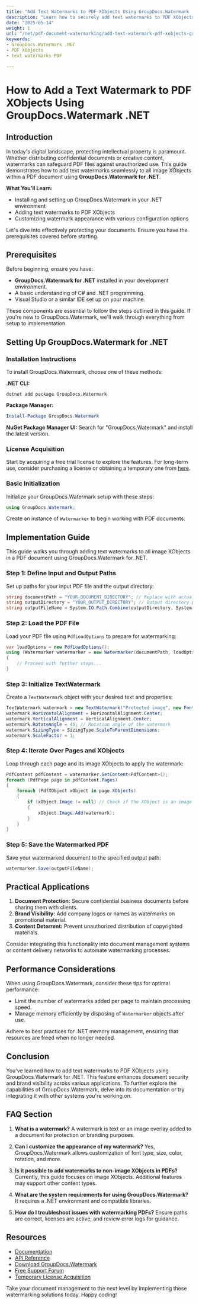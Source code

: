 ```yaml
---
title: "Add Text Watermarks to PDF XObjects Using GroupDocs.Watermark .NET&#58; A Comprehensive Guide"
description: "Learn how to securely add text watermarks to PDF XObjects using GroupDocs.Watermark for .NET. Follow this step-by-step guide to protect your documents effectively."
date: "2025-05-14"
weight: 1
url: "/net/pdf-document-watermarking/add-text-watermark-pdf-xobjects-groupdocs-watermark-net/"
keywords:
- GroupDocs.Watermark .NET
- PDF XObjects
- text watermarks PDF

---
```



# How to Add a Text Watermark to PDF XObjects Using GroupDocs.Watermark .NET

## Introduction

In today's digital landscape, protecting intellectual property is paramount. Whether distributing confidential documents or creative content, watermarks can safeguard PDF files against unauthorized use. This guide demonstrates how to add text watermarks seamlessly to all image XObjects within a PDF document using **GroupDocs.Watermark for .NET**.

**What You'll Learn:**
- Installing and setting up GroupDocs.Watermark in your .NET environment
- Adding text watermarks to PDF XObjects
- Customizing watermark appearance with various configuration options

Let's dive into effectively protecting your documents. Ensure you have the prerequisites covered before starting.

## Prerequisites

Before beginning, ensure you have:
- **GroupDocs.Watermark for .NET** installed in your development environment.
- A basic understanding of C# and .NET programming.
- Visual Studio or a similar IDE set up on your machine.

These components are essential to follow the steps outlined in this guide. If you're new to GroupDocs.Watermark, we'll walk through everything from setup to implementation.

## Setting Up GroupDocs.Watermark for .NET

### Installation Instructions

To install GroupDocs.Watermark, choose one of these methods:

**.NET CLI:**
```shell
dotnet add package GroupDocs.Watermark
```

**Package Manager:**
```powershell
Install-Package GroupDocs.Watermark
```

**NuGet Package Manager UI:**
Search for "GroupDocs.Watermark" and install the latest version.

### License Acquisition

Start by acquiring a free trial license to explore the features. For long-term use, consider purchasing a license or obtaining a temporary one from [here](https://purchase.groupdocs.com/temporary-license/).

### Basic Initialization

Initialize your GroupDocs.Watermark setup with these steps:

```csharp
using GroupDocs.Watermark;
```

Create an instance of `Watermarker` to begin working with PDF documents.

## Implementation Guide

This guide walks you through adding text watermarks to all image XObjects in a PDF document using GroupDocs.Watermark for .NET.

### Step 1: Define Input and Output Paths

Set up paths for your input PDF file and the output directory:

```csharp
string documentPath = "YOUR_DOCUMENT_DIRECTORY"; // Replace with actual PDF path
string outputDirectory = "YOUR_OUTPUT_DIRECTORY"; // Output directory path
string outputFileName = System.IO.Path.Combine(outputDirectory, System.IO.Path.GetFileName(documentPath));
```

### Step 2: Load the PDF File

Load your PDF file using `PdfLoadOptions` to prepare for watermarking:

```csharp
var loadOptions = new PdfLoadOptions();
using (Watermarker watermarker = new Watermarker(documentPath, loadOptions))
{
    // Proceed with further steps...
}
```

### Step 3: Initialize TextWatermark

Create a `TextWatermark` object with your desired text and properties:

```csharp
TextWatermark watermark = new TextWatermark("Protected image", new Font("Arial", 8));
watermark.HorizontalAlignment = HorizontalAlignment.Center;
watermark.VerticalAlignment = VerticalAlignment.Center;
watermark.RotateAngle = 45; // Rotation angle of the watermark
watermark.SizingType = SizingType.ScaleToParentDimensions;
watermark.ScaleFactor = 1;
```

### Step 4: Iterate Over Pages and XObjects

Loop through each page and its image XObjects to apply the watermark:

```csharp
PdfContent pdfContent = watermarker.GetContent<PdfContent>();
foreach (PdfPage page in pdfContent.Pages)
{
    foreach (PdfXObject xObject in page.XObjects)
    {
        if (xObject.Image != null) // Check if the XObject is an image
        {
            xObject.Image.Add(watermark);
        }
    }
}
```

### Step 5: Save the Watermarked PDF

Save your watermarked document to the specified output path:

```csharp
watermarker.Save(outputFileName);
```

## Practical Applications

1. **Document Protection:** Secure confidential business documents before sharing them with clients.
2. **Brand Visibility:** Add company logos or names as watermarks on promotional material.
3. **Content Deterrent:** Prevent unauthorized distribution of copyrighted materials.

Consider integrating this functionality into document management systems or content delivery networks to automate watermarking processes.

## Performance Considerations

When using GroupDocs.Watermark, consider these tips for optimal performance:
- Limit the number of watermarks added per page to maintain processing speed.
- Manage memory efficiently by disposing of `Watermarker` objects after use.

Adhere to best practices for .NET memory management, ensuring that resources are freed when no longer needed.

## Conclusion

You've learned how to add text watermarks to PDF XObjects using GroupDocs.Watermark for .NET. This feature enhances document security and brand visibility across various applications. To further explore the capabilities of GroupDocs.Watermark, delve into its documentation or try integrating it with other systems you're working on.

## FAQ Section

1. **What is a watermark?**
   A watermark is text or an image overlay added to a document for protection or branding purposes.

2. **Can I customize the appearance of my watermark?**
   Yes, GroupDocs.Watermark allows customization of font type, size, color, rotation, and more.

3. **Is it possible to add watermarks to non-image XObjects in PDFs?**
   Currently, this guide focuses on image XObjects. Additional features may support other content types.

4. **What are the system requirements for using GroupDocs.Watermark?**
   It requires a .NET environment and compatible libraries.

5. **How do I troubleshoot issues with watermarking PDFs?**
   Ensure paths are correct, licenses are active, and review error logs for guidance.

## Resources

- [Documentation](https://docs.groupdocs.com/watermark/net/)
- [API Reference](https://reference.groupdocs.com/watermark/net)
- [Download GroupDocs.Watermark](https://releases.groupdocs.com/watermark/net/)
- [Free Support Forum](https://forum.groupdocs.com/c/watermark/10)
- [Temporary License Acquisition](https://purchase.groupdocs.com/temporary-license/) 

Take your document management to the next level by implementing these watermarking solutions today. Happy coding!


